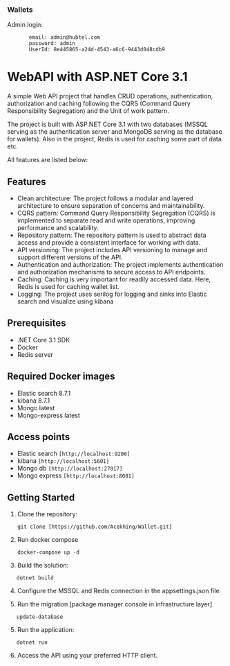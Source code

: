 ### Wallets


Admin login:

           email: admin@hubtel.com
           password: admin
           UserId: 8e445865-a24d-4543-a6c6-9443d048cdb9
           
           
# WebAPI with ASP.NET Core 3.1
A simple Web API project that handles CRUD operations, authentication, authorization and caching following the CQRS (Command Query Responsibility Segregation) and the Unit of work pattern.

The project is built with ASP.NET Core 3.1 with two databases (MSSQL serving as the authentication server and MongoDB serving as the database for wallets). Also in the project, Redis is used for caching some part of data etc.

All features are listed below:

## Features

- Clean architecture: The project follows a modular and layered architecture to ensure separation of concerns and maintainability.
- CQRS pattern: Command Query Responsibility Segregation (CQRS) is implemented to separate read and write operations, improving performance and scalability.
- Repository pattern: The repository pattern is used to abstract data access and provide a consistent interface for working with data.
- API versioning: The project includes API versioning to manage and support different versions of the API.
- Authentication and authorization: The project implements authentication and authorization mechanisms to secure access to API endpoints.
- Caching: Caching is very important for readily accessed data. Here, Redis is used for caching wallet list.
- Logging: The project uses serilog for logging and sinks into Elastic search and visualize using kibana

## Prerequisites

- .NET Core 3.1 SDK
- Docker
- Redis server

## Required Docker images
- Elastic search 8.7.1
- kibana 8.7.1
- Mongo latest
- Mongo-express latest

## Access points
- Elastic search ```[http://localhost:9200]```
- kibana ```[http://localhost:5601]```
- Mongo db ```[http://localhost:27017]```
- Mongo express ```[http://localhost:8081]```

## Getting Started

1. Clone the repository:
   ```shell
   git clone [https://github.com/Acekhing/Wallet.git]
   
2. Run docker compose
   ```shell
   docker-compose up -d
   ```
   
3. Build the solution:
```shell
   dotnet build
```

4. Configure the MSSQL and Redis connection in the appsettings.json file

5. Run the migration [package manager console in infrastructure layer]
```
   update-database
```

5. Run the application:
```shell
   dotnet run
```

6. Access the API using your preferred HTTP client.

<br/>
<br/>
<br/>
